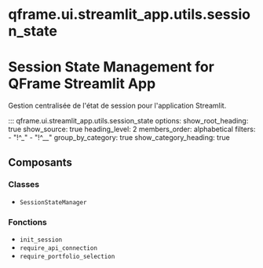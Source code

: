 # qframe.ui.streamlit_app.utils.session_state


Session State Management for QFrame Streamlit App
=================================================

Gestion centralisée de l'état de session pour l'application Streamlit.


::: qframe.ui.streamlit_app.utils.session_state
    options:
      show_root_heading: true
      show_source: true
      heading_level: 2
      members_order: alphabetical
      filters:
        - "!^_"
        - "!^__"
      group_by_category: true
      show_category_heading: true

## Composants

### Classes

- `SessionStateManager`

### Fonctions

- `init_session`
- `require_api_connection`
- `require_portfolio_selection`

